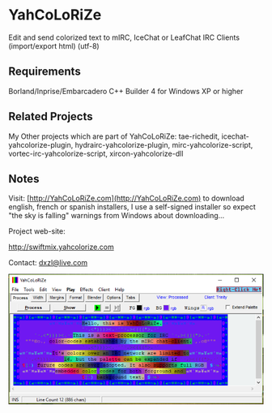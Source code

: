 # YahCoLoRiZe
Edit and send colorized text to mIRC, IceChat or LeafChat IRC Clients (import/export html) (utf-8)

## Requirements
Borland/Inprise/Embarcadero C++ Builder 4 for Windows XP or higher

## Related Projects
My Other projects which are part of YahCoLoRiZe: tae-richedit, icechat-yahcolorize-plugin, hydrairc-yahcolorize-plugin, mirc-yahcolorize-script, vortec-irc-yahcolorize-script, xircon-yahcolorize-dll

## Notes
Visit: [http://YahCoLoRiZe.com](http://YahCoLoRiZe.com) to download english, french or spanish installers, I use a self-signed installer so expect "the sky is falling" warnings from Windows about downloading...

Project web-site:

http://swiftmix.yahcolorize.com

Contact: dxzl@live.com

![Preview](yc.png)